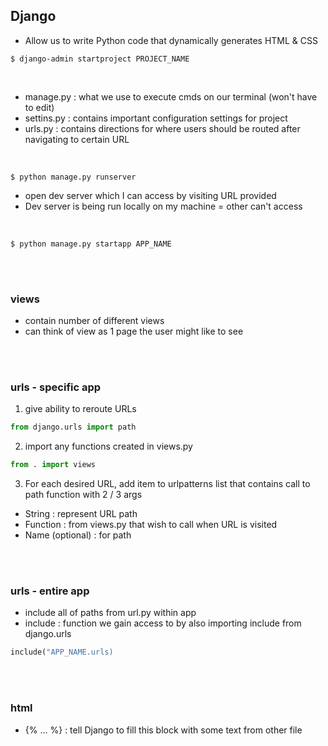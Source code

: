 ## Django

- Allow us to write Python code that dynamically generates HTML & CSS

```
$ django-admin startproject PROJECT_NAME
```

<br>

- manage.py : what we use to execute cmds on our terminal (won't have to edit)
- settins.py : contains important configuration settings for project
- urls.py : contains directions for where users should be routed after navigating to certain URL

<br>

```
$ python manage.py runserver
```

- open dev server which I can access by visiting URL provided
- Dev server is being run locally on my machine = other can't access

<br>

```
$ python manage.py startapp APP_NAME
```

<br><br>

### views

- contain number of different views
- can think of view as 1 page the user might like to see

<br><br>

### urls - specific app

1. give ability to reroute URLs

```python
from django.urls import path
```

2. import any functions created in views.py

```python
from . import views
```

3. For each desired URL, add item to urlpatterns list that contains call to path function with 2 / 3 args

- String : represent URL path
- Function : from views.py that wish to call when URL is visited
- Name (optional) : for path

<br><br>

### urls - entire app

- include all of paths from url.py within app
- include : function we gain access to by also importing include from django.urls

```python
include("APP_NAME.urls)
```

<br><br>

### html

- {% ... %} : tell Django to fill this block with some text from other file